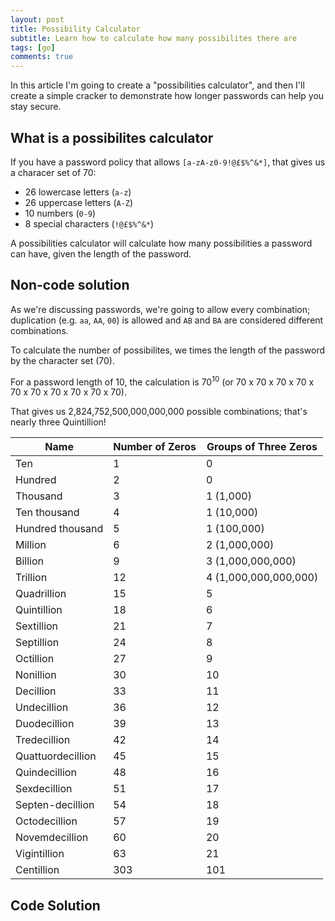 ```yaml
---
layout: post
title: Possibility Calculator
subtitle: Learn how to calculate how many possibilites there are
tags: [go]
comments: true
---
```


In this article I'm going to create a "possibilities calculator", and then I'll create a simple cracker to demonstrate how longer passwords can help you stay secure.

## What is a possibilites calculator

If you have a password policy that allows `[a-zA-z0-9!@£$%^&*]`, that gives us a characer set of 70:

* 26 lowercase letters (`a-z`)
* 26 uppercase letters (`A-Z`)
* 10 numbers (`0-9`)
* 8 special characters (`!@£$%^&*`)

A possibilities calculator will calculate how many possibilities a password can have, given the length of the password.

## Non-code solution

As we're discussing passwords, we're going to allow every combination; duplication (e.g. `aa`, `AA`, `00`) is allowed and `AB` and `BA` are considered different combinations.

To calculate the number of possibilites, we times the length of the password by the character set (70).

For a password length of 10, the calculation is 70<sup>10</sup> (or 70 x 70 x 70 x 70 x 70 x 70 x 70 x 70 x 70 x 70).

That gives us 2,824,752,500,000,000,000 possible combinations; that's nearly three Quintillion!

| Name | Number of Zeros | Groups of Three Zeros |
| --- | -- | -- |
| Ten | 1 | 0 |
| Hundred | 2 | 0 |
| Thousand| 3 | 1 (1,000) |
| Ten thousand | 4 | 1 (10,000) |
| Hundred thousand | 5 | 1 (100,000) |
| Million | 6 | 2 (1,000,000) |
| Billion | 9 | 3 (1,000,000,000) |
| Trillion | 12 | 4 (1,000,000,000,000) |
| Quadrillion | 15 | 5 |
| Quintillion | 18 | 6 |
| Sextillion  | 21 | 7 |
| Septillion  | 24 | 8 |
| Octillion   | 27 | 9 |
| Nonillion   | 30 | 10 |
| Decillion   | 33 | 11 |
| Undecillion | 36 | 12 |
| Duodecillion | 39 | 13 |
| Tredecillion | 42 | 14 |
| Quattuordecillion | 45 | 15 |
| Quindecillion | 48 | 16 |
| Sexdecillion | 51 | 17 |
| Septen-decillion | 54 | 18 |
| Octodecillion | 57 | 19 |
| Novemdecillion | 60 | 20 |
| Vigintillion | 63 | 21 |
| Centillion | 303 | 101 |

## Code Solution



